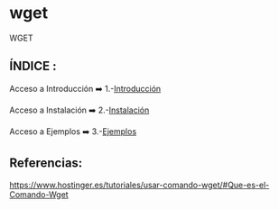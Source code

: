 # wget
WGET
## ÍNDICE :
Acceso a Introducción ➡️
1.-[Introducción](https://github.com/Moisesmart/wget/blob/main/1.-Introducción.md)

 Acceso a Instalación ➡️
 2.-[Instalación](https://github.com/Moisesmart/wget/blob/main/2.-Instalación.md)
 
Acceso a Ejemplos ➡️
3.-[Ejemplos](https://github.com/Moisesmart/wget/blob/main/3.-Ejemplos.md)

 ## Referencias:
 https://www.hostinger.es/tutoriales/usar-comando-wget/#Que-es-el-Comando-Wget

